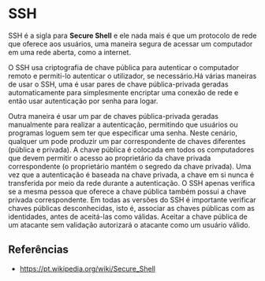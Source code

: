 # SSH

SSH é a sigla para **Secure Shell** e ele nada mais é que um  protocolo de rede que oferece aos usuários, uma maneira segura de acessar um computador em uma rede aberta, como a internet.

O SSH usa criptografia de chave pública para autenticar o computador remoto e permiti-lo autenticar o utilizador, se necessário.Há várias maneiras de usar o SSH, uma é usar pares de chave pública-privada geradas automaticamente para simplesmente encriptar uma conexão de rede e então usar autenticação por senha para logar.

Outra maneira é usar um par de chaves pública-privada geradas manualmente para realizar a autenticação, permitindo que usuários ou programas loguem sem ter que especificar uma senha. Neste cenário, qualquer um pode produzir um par correspondente de chaves diferentes (pública e privada). A chave pública é colocada em todos os computadores que devem permitir o acesso ao proprietário da chave privada correspondente (o proprietário mantém o segredo da chave privada). Uma vez que a autenticação é baseada na chave privada, a chave em si nunca é transferida por meio da rede durante a autenticação. O SSH apenas verifica se a mesma pessoa que oferece a chave pública também possui a chave privada correspondente. Em todas as versões do SSH é importante verificar chaves públicas desconhecidas, isto é, associar as chaves públicas com as identidades, antes de aceitá-las como válidas. Aceitar a chave pública de um atacante sem validação autorizará o atacante como um usuário válido.

## Referências

- <https://pt.wikipedia.org/wiki/Secure_Shell>
